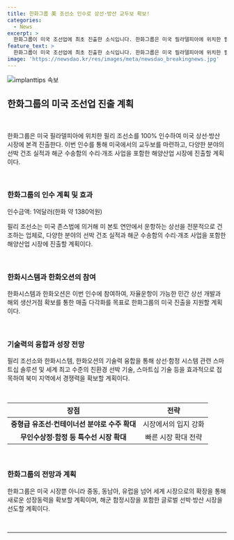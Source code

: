 ```yaml
---
title: 한화그룹 美 조선소 인수로 상선·방산 교두보 확보!
categories:
  - News
excerpt: >
  한화그룹이 미국 조선업에 최초 진출한 소식입니다. 한화그룹은 미국 필라델피아에 위치한 필리 조선소 지분 100%를 1억달러(한화 약 1380억원)에 인수했는데, 이를 통해 미국 상선과 방산 시장에 본격 진출하게 됐습니다. 필리 조선소는 상선 건조뿐 아니라 해양풍력설치선, 관공선 등 다양한 분야의 선박 건조 실적을 보유하고 있으며, 한화그룹은 이를 통해 미국 시장에서의 경쟁력을 높일 계획입니다. 또한, 한화시스템과 한화오션은 각각 자율운항이 가능한 민간 상선 개발과 해외 생산거점 확보를 통해 새로운 성장동력을 모색 중이며, 한화오션이 보유한 친환경 선박 기술과 스마트 야드 기술을 효과적으로 필리 조선소에 접목시켜 나갈 예정입니다.
feature_text: >
  한화그룹이 미국 조선업에 최초 진출한 소식입니다. 한화그룹은 미국 필라델피아에 위치한 필리 조선소 지분 100%를 1억달러(한화 약 1380억원)에 인수했는데, 이를 통해 미국 상선과 방산 시장에 본격 진출하게 됐습니다. 필리 조선소는 상선 건조뿐 아니라 해양풍력설치선, 관공선 등 다양한 분야의 선박 건조 실적을 보유하고 있으며, 한화그룹은 이를 통해 미국 시장에서의 경쟁력을 높일 계획입니다. 또한, 한화시스템과 한화오션은 각각 자율운항이 가능한 민간 상선 개발과 해외 생산거점 확보를 통해 새로운 성장동력을 모색 중이며, 한화오션이 보유한 친환경 선박 기술과 스마트 야드 기술을 효과적으로 필리 조선소에 접목시켜 나갈 예정입니다.
image: 'https://newsdao.kr/res/images/meta/newsdao_breakingnews.jpg'
---
```


<p><img src="https://newsdao.kr/res/images/meta/newsdao_breakingnews.jpg" alt="implanttips 속보" /></p>

<h2 data-ke-size="size26">한화그룹의 미국 조선업 진출 계획</h2>

<p data-ke-size="size16">&nbsp;</p>

<p>한화그룹은 미국 필라델피아에 위치한 필리 조선소를 100% 인수하여 미국 상선·방산 시장에 본격 진출한다. 이번 인수를 통해 미국에서의 교두보를 마련하고, 다양한 분야의 선박 건조 실적과 해군 수송함의 수리·개조 사업을 포함한 해양산업 시장에 진출할 계획이다.</p>

<p data-ke-size="size16">&nbsp;</p>

<h3 data-ke-size="size24">한화그룹의 인수 계획 및 효과</h3>

<p data-ke-size="size16">인수금액: 1억달러(한화 약 1380억원)</p>

<p data-ke-size="size16">필리 조선소는 미국 존스법에 의거해 미 본토 연안에서 운항하는 상선을 전문적으로 건조하는 업체로, 다양한 분야의 선박 건조 실적과 해군 수송함의 수리·개조 사업을 포함한 해양산업 시장에 진출할 계획이다.</p>

<p data-ke-size="size16">&nbsp;</p>

<h3 data-ke-size="size24">한화시스템과 한화오션의 참여</h3>

<p data-ke-size="size16">한화시스템과 한화오션은 이번 인수에 참여하여, 자율운항이 가능한 민간 상선 개발과 해외 생산거점 확보를 통한 매출 다각화를 목표로 한화그룹의 미국 진출을 지원할 계획이다.</p>

<p data-ke-size="size16">&nbsp;</p>

<h3 data-ke-size="size24">기술력의 융합과 성장 전망</h3>

<p data-ke-size="size16">필리 조선소와 한화시스템, 한화오션의 기술력 융합을 통해 상선·함정 시스템 관련 스마트십 솔루션 및 세계 최고 수준의 친환경 선박 기술, 스마트십 기술 등을 효과적으로 접목하여 북미 지역에서 경쟁력을 확보할 계획이다.</p>

<p data-ke-size="size16">&nbsp;</p>

<table>
    <thead>
        <tr>
            <th>장점</th>
            <th>전략</th>
        </tr>
    </thead>
    <tbody>
        <tr>
            <td style="text-align: center; height: 17px;"><b>중형급 유조선·컨테이너선 분야로 수주 확대</b></td>
            <td style="text-align: center; height: 17px;">시장에서의 입지 강화</td>
        </tr>
        <tr>
            <td style="text-align: center; height: 17px;"><b>무인수상정·함정 등 특수선 시장 확대</b></td>
            <td style="text-align: center; height: 17px;">빠른 시장 확대 전략</td>
        </tr>
    </tbody>
</table>

<p data-ke-size="size16">&nbsp;</p>

<h3 data-ke-size="size24">한화그룹의 전망과 계획</h3>

<p data-ke-size="size16">한화그룹은 미국 시장뿐 아니라 중동, 동남아, 유럽을 넘어 세계 시장으로의 확장을 통해 새로운 성장동력을 확보할 계획이며, 해군 함정시장을 포함한 글로벌 선박·방산 시장을 선도할 계획이다.</p>

<p data-ke-size="size16">&nbsp;</p>

<hr>

<p data-ke-size="size16">&nbsp;</p>

